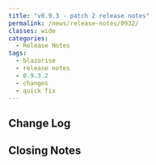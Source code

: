 ```yaml
---
title: "v0.9.3 - patch 2 release notes"
permalink: /news/release-notes/0932/
classes: wide
categories:
  - Release Notes
tags:
  - blazorise
  - release notes
  - 0.9.3.2
  - changes
  - quick fix
---
```


## Change Log


## Closing Notes

